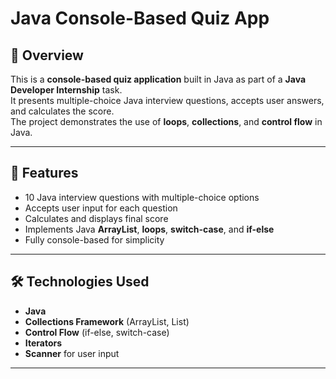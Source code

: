 # Java Console-Based Quiz App

## 📌 Overview
This is a **console-based quiz application** built in Java as part of a **Java Developer Internship** task.  
It presents multiple-choice Java interview questions, accepts user answers, and calculates the score.  
The project demonstrates the use of **loops**, **collections**, and **control flow** in Java.

---

## 🎯 Features
- 10 Java interview questions with multiple-choice options
- Accepts user input for each question
- Calculates and displays final score
- Implements Java **ArrayList**, **loops**, **switch-case**, and **if-else**
- Fully console-based for simplicity

---

## 🛠 Technologies Used
- **Java**
- **Collections Framework** (ArrayList, List)
- **Control Flow** (if-else, switch-case)
- **Iterators**
- **Scanner** for user input

---

